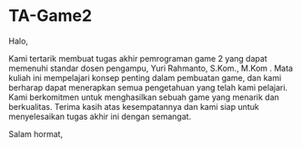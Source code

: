 # TA-Game2

Halo,

Kami tertarik membuat tugas akhir pemrograman game 2 yang dapat memenuhi standar dosen pengampu, Yuri Rahmanto, S.Kom., M.Kom . Mata kuliah ini mempelajari konsep penting dalam pembuatan game, dan kami berharap dapat menerapkan semua pengetahuan yang telah kami pelajari. Kami berkomitmen untuk menghasilkan sebuah game yang menarik dan berkualitas. Terima kasih atas kesempatannya dan kami siap untuk menyelesaikan tugas akhir ini dengan semangat.

Salam hormat,
